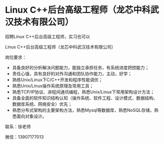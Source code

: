 # Linux C++后台高级工程师（龙芯中科武汉技术有限公司）


招聘Linux C++后台高级工程师，实习也可以

Linux C++后台高级工程师（龙芯中科武汉技术有限公司）


岗位要求：
- 具备良好的分析解决问题能力，能独立承担任务，有系统进度把控能力；
- 责任心强，具有良好的对外沟通和团队协作能力，主动，好学；
- 熟练Unix/Linux下C/C++开发和程序性能调优；
- 熟悉Unix/Linux操作系统原理及常用工具；
- 熟悉TCP/IP协议、进程间通讯编程，熟悉Unix/Linux下常用架构设计方法；
- 具备全面的软件知识结构认知（操作系统、软件工程、设计模式、数据结构、数据库系统、网络安全）优先；
- 熟悉分布式架构的主要架构方法，熟悉Mysql等数据库，熟悉NoSQL存储，熟悉面向对象设计。


联系：徐老师

微信：13907177013
